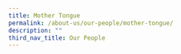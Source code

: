 ```yaml
---
title: Mother Tongue
permalink: /about-us/our-people/mother-tongue/
description: ""
third_nav_title: Our People
---
```

